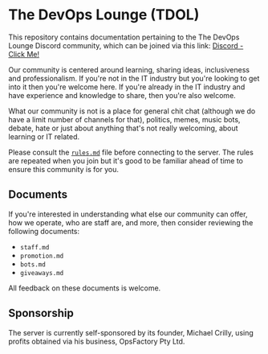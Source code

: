 # The DevOps Lounge (TDOL)

This repository contains documentation pertaining to the The DevOps Lounge Discord community, which can be joined via this link: [Discord - Click Me!](https://discord.gg/MTzBvSS)

Our community is centered around learning, sharing ideas, inclusiveness and professionalism. If you're not in the IT industry but you're looking to get into it then you're welcome here. If you're already in the IT industry and have experience and knowledge to share, then you're also welcome.

What our community is not is a place for general chit chat (although we do have a limit number of channels for that), politics, memes, music bots, debate, hate or just about anything that's not really welcoming, about learning or IT related.

Please consult the [`rules.md`](/rules.md) file before connecting to the server. The rules are repeated when you join but it's good to be familiar ahead of time to ensure this community is for you.

## Documents

If you're interested in understanding what else our community can offer, how we operate, who are staff are, and more, then consider reviewing the following documents:

- `staff.md`
- `promotion.md`
- `bots.md`
- `giveaways.md`

All feedback on these documents is welcome.

## Sponsorship

The server is currently self-sponsored by its founder, Michael Crilly, using profits obtained via his business, OpsFactory Pty Ltd.
